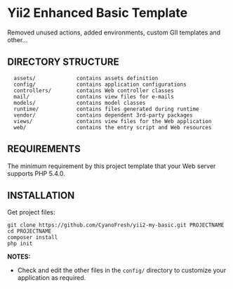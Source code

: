 Yii2 Enhanced Basic Template
============================

Removed unused actions, added environments, custom GII templates and other...


DIRECTORY STRUCTURE
-------------------

      assets/             contains assets definition
      config/             contains application configurations
      controllers/        contains Web controller classes
      mail/               contains view files for e-mails
      models/             contains model classes
      runtime/            contains files generated during runtime
      vendor/             contains dependent 3rd-party packages
      views/              contains view files for the Web application
      web/                contains the entry script and Web resources



REQUIREMENTS
------------

The minimum requirement by this project template that your Web server supports PHP 5.4.0.


INSTALLATION
------------

Get project files:

~~~
git clone https://github.com/CyanoFresh/yii2-my-basic.git PROJECTNAME
cd PROJECTNAME
composer install
php init
~~~

**NOTES:**
- Check and edit the other files in the `config/` directory to customize your application as required.
